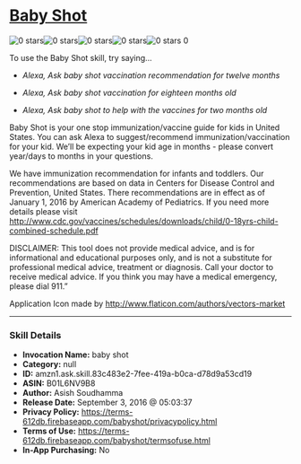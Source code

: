 # [Baby Shot](http://alexa.amazon.com/#skills/amzn1.ask.skill.83c483e2-7fee-419a-b0ca-d78d9a53cd19)
![0 stars](../../images/ic_star_border_black_18dp_1x.png)![0 stars](../../images/ic_star_border_black_18dp_1x.png)![0 stars](../../images/ic_star_border_black_18dp_1x.png)![0 stars](../../images/ic_star_border_black_18dp_1x.png)![0 stars](../../images/ic_star_border_black_18dp_1x.png) 0

To use the Baby Shot skill, try saying...

* *Alexa, Ask baby shot vaccination recommendation for twelve months*

* *Alexa, Ask baby shot vaccination for eighteen months old*

* *Alexa, Ask baby shot to help with the vaccines for two months old*

Baby Shot is your one stop immunization/vaccine guide for kids in United States. You can ask Alexa to suggest/recommend immunization/vaccination for your kid. We’ll be expecting your kid age in months - please convert year/days to months in your questions. 

We have immunization recommendation for infants and toddlers. Our recommendations are based on data in Centers for Disease Control and Prevention, United States. There recommendations are in effect as of January 1, 2016 by American Academy of Pediatrics. If you need more details please visit http://www.cdc.gov/vaccines/schedules/downloads/child/0-18yrs-child-combined-schedule.pdf

DISCLAIMER:
This tool does not provide medical advice, and is for informational and educational purposes only, and is not a substitute for professional medical advice, treatment or diagnosis. Call your doctor to receive medical advice. If you think you may have a medical emergency, please dial 911.”

Application Icon made by http://www.flaticon.com/authors/vectors-market

***

### Skill Details

* **Invocation Name:** baby shot
* **Category:** null
* **ID:** amzn1.ask.skill.83c483e2-7fee-419a-b0ca-d78d9a53cd19
* **ASIN:** B01L6NV9B8
* **Author:** Asish Soudhamma
* **Release Date:** September 3, 2016 @ 05:03:37
* **Privacy Policy:** https://terms-612db.firebaseapp.com/babyshot/privacypolicy.html
* **Terms of Use:** https://terms-612db.firebaseapp.com/babyshot/termsofuse.html
* **In-App Purchasing:** No
